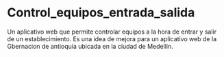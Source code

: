 # Control_equipos_entrada_salida
Un aplicativo web que permite controlar equipos a la hora de entrar y salir de un establecimiento.
Es una idea de mejora para un aplicativo web de la Gbernacion de antioquia ubicada en la ciudad de Medellin.
